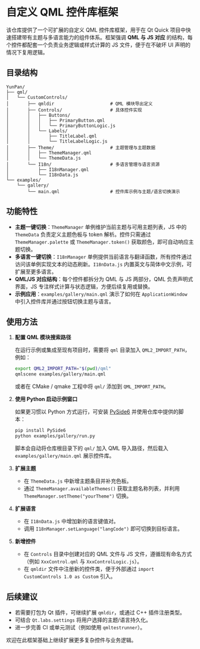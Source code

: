 # 自定义 QML 控件库框架

该仓库提供了一个可扩展的自定义 QML 控件库框架，用于在 Qt Quick 项目中快速搭建带有主题与多语言能力的组件体系。框架强调 **QML 与 JS 对应** 的结构，每个控件都配套一个负责业务逻辑或样式计算的 JS 文件，便于在不破坏 UI 声明的情况下复用逻辑。

## 目录结构

```
YunPan/
├── qml/
│   └── CustomControls/
│       ├── qmldir                     # QML 模块导出定义
│       ├── Controls/                  # 具体控件实现
│       │   ├── Buttons/
│       │   │   ├── PrimaryButton.qml
│       │   │   └── PrimaryButtonLogic.js
│       │   └── Labels/
│       │       ├── TitleLabel.qml
│       │       └── TitleLabelLogic.js
│       ├── Theme/                     # 主题管理与主题数据
│       │   ├── ThemeManager.qml
│       │   └── ThemeData.js
│       └── I18n/                      # 多语言管理与语言资源
│           ├── I18nManager.qml
│           └── I18nData.js
└── examples/
    └── gallery/
        └── main.qml                   # 控件库示例与主题/语言切换演示
```

## 功能特性

- **主题一键切换**：`ThemeManager` 单例维护当前主题与可用主题列表，JS 中的 `ThemeData` 负责定义主题色板与 token 解析。控件只需通过 `ThemeManager.palette` 或 `ThemeManager.token()` 获取颜色，即可自动响应主题切换。
- **多语言一键切换**：`I18nManager` 单例提供当前语言与翻译函数，所有控件通过访问该单例实现文本的动态刷新。`I18nData.js` 内置英文与简体中文示例，可扩展至更多语言。
- **QML/JS 对应结构**：每个控件都拆分为 QML 与 JS 两部分，QML 负责声明式界面，JS 专注样式计算与状态逻辑，方便后续复用或替换。
- **示例应用**：`examples/gallery/main.qml` 演示了如何在 `ApplicationWindow` 中引入控件库并通过按钮切换主题与语言。

## 使用方法

1. **配置 QML 模块搜索路径**

   在运行示例或集成至现有项目时，需要将 `qml` 目录加入 `QML2_IMPORT_PATH`，例如：

   ```bash
   export QML2_IMPORT_PATH="$(pwd)/qml"
   qmlscene examples/gallery/main.qml
   ```

   或者在 CMake / qmake 工程中将 `qml/` 添加到 `QML_IMPORT_PATH`。

2. **使用 Python 启动示例窗口**

   如果更习惯以 Python 方式运行，可安装 [PySide6](https://doc.qt.io/qtforpython/) 并使用仓库中提供的脚本：

   ```bash
   pip install PySide6
   python examples/gallery/run.py
   ```

   脚本会自动将仓库根目录下的 `qml/` 加入 QML 导入路径，然后载入 `examples/gallery/main.qml` 展示控件库。

3. **扩展主题**

   - 在 `ThemeData.js` 中新增主题条目并补充色板。
   - 通过 `ThemeManager.availableThemes()` 获取主题名称列表，并利用 `ThemeManager.setTheme("yourTheme")` 切换。

4. **扩展语言**

   - 在 `I18nData.js` 中增加新的语言键值对。
   - 调用 `I18nManager.setLanguage("langCode")` 即可切换到目标语言。

5. **新增控件**

   - 在 `Controls` 目录中创建对应的 QML 文件与 JS 文件，遵循现有命名方式（例如 `XxxControl.qml` 与 `XxxControlLogic.js`）。
   - 在 `qmldir` 文件中注册新的控件类，便于外部通过 `import CustomControls 1.0 as Custom` 引入。

## 后续建议

- 若需要打包为 Qt 插件，可继续扩展 `qmldir`，或通过 C++ 插件注册类型。
- 可结合 `Qt.labs.settings` 将用户选择的主题/语言持久化。
- 进一步完善 CI 或单元测试（例如使用 `qmltestrunner`）。

欢迎在此框架基础上继续扩展更多复杂控件与业务逻辑。
